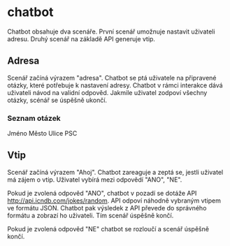 # chatbot

Chatbot obsahuje dva scenáře. První scenář umožnuje nastavit uživateli adresu. 
Druhý scenář na základě API generuje vtip.

## Adresa
Scenář začíná výrazem "adresa". Chatbot se ptá uživatele na připravené otázky, které
potřebuje k nastavení adresy. Chatbot v rámci interakce dává uživateli návod na validní 
odpověd. Jakmile uživatel zodpoví všechny otázky, scénář se úspěšně ukončí.
 
### Seznam otázek
Jméno
Město
Ulice
PSC

## Vtip
Scenář začíná výrazem "Ahoj". Chatbot zareaguje a zeptá se, jestli uživatel má zájem o vtip.
Uživatel vybírá mezi odpovědí "ANO", "NE". 

Pokud je zvolená odpověd "ANO", chatbot v pozadí se dotáže  API http://api.icndb.com/jokes/random. API odpoví náhodně vybraným  vtipem ve formátu JSON. Chatbot pak výsledek z API převede do správného formátu a zobrazí ho uživateli. Tím scenář úspěšně končí.

Pokud je zvolená odpověd "NE" chatbot se rozloučí a scenář úspěšně končí. 